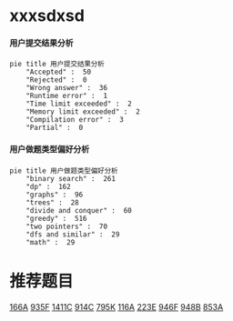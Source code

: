 # xxxsdxsd

<!-- tabs:start -->



#### **用户提交结果分析**

```mermaid
pie title 用户提交结果分析
    "Accepted" :  50
    "Rejected" :  0
    "Wrong answer" :  36
    "Runtime error" :  1
    "Time limit exceeded" :  2
    "Memory limit exceeded" :  2
    "Compilation error" :  3
    "Partial" :  0
```

#### **用户做题类型偏好分析**

```mermaid
pie title 用户做题类型偏好分析
    "binary search" :  261
    "dp" :  162
    "graphs" :  96
    "trees" :  28
    "divide and conquer" :  60
    "greedy" :  516
    "two pointers" :  70
    "dfs and similar" :  29
    "math" :  29
```



<!-- tabs:end -->
# 推荐题目
[166A](https://codeforces.com/contest/166/problem/A)
[935F](https://codeforces.com/contest/935/problem/F)
[1411C](https://codeforces.com/contest/1411/problem/C)
[914C](https://codeforces.com/contest/914/problem/C)
[795K](https://codeforces.com/contest/795/problem/K)
[116A](https://codeforces.com/contest/116/problem/A)
[223E](https://codeforces.com/contest/223/problem/E)
[946F](https://codeforces.com/contest/946/problem/F)
[948B](https://codeforces.com/contest/948/problem/B)
[853A](https://codeforces.com/contest/853/problem/A)
